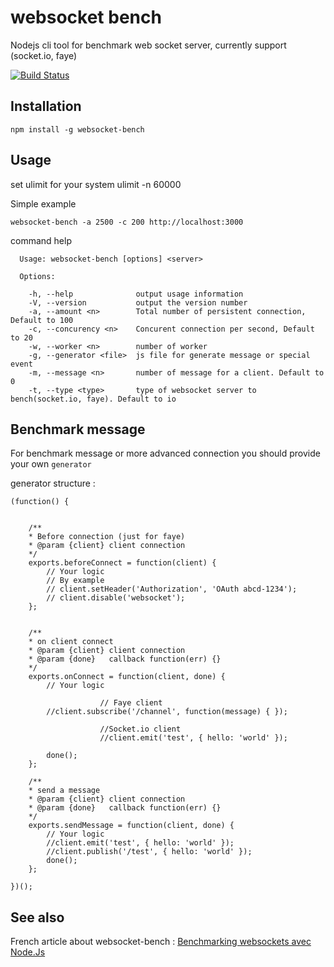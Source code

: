 # websocket bench

Nodejs cli tool for benchmark web socket server, currently support (socket.io, faye)

[![Build Status](https://travis-ci.org/M6Web/websocket-bench.png?branch=master)](https://travis-ci.org/M6Web/websocket-bench)


## Installation

	npm install -g websocket-bench

## Usage

set ulimit for your system ulimit -n 60000

Simple example

`websocket-bench -a 2500 -c 200 http://localhost:3000`


command help

	  Usage: websocket-bench [options] <server>

	  Options:

	    -h, --help              output usage information
	    -V, --version           output the version number
	    -a, --amount <n>        Total number of persistent connection, Default to 100
	    -c, --concurency <n>    Concurent connection per second, Default to 20
	    -w, --worker <n>        number of worker
	    -g, --generator <file>  js file for generate message or special event
	    -m, --message <n>       number of message for a client. Default to 0
	    -t, --type <type>       type of websocket server to bench(socket.io, faye). Default to io


## Benchmark message

For benchmark message or more advanced connection you should provide your own `generator`

generator structure :

	(function() {


		/**
		* Before connection (just for faye)
		* @param {client} client connection
		*/
		exports.beforeConnect = function(client) {
			// Your logic
			// By example
			// client.setHeader('Authorization', 'OAuth abcd-1234');
			// client.disable('websocket');
		};


		/**
		* on client connect
		* @param {client} client connection
		* @param {done}   callback function(err) {}
		*/
		exports.onConnect = function(client, done) {
			// Your logic
			
                        // Faye client
			//client.subscribe('/channel', function(message) { });
			
                        //Socket.io client
                        //client.emit('test', { hello: 'world' });

			done();
		};

		/**
		* send a message
		* @param {client} client connection
		* @param {done}   callback function(err) {}
		*/
		exports.sendMessage = function(client, done) {
			// Your logic
			//client.emit('test', { hello: 'world' });
			//client.publish('/test', { hello: 'world' });
			done();
		};

	})();


## See also 

French article about websocket-bench : [Benchmarking websockets avec Node.Js](http://tech.m6web.fr/benchmarking-websockets-avec-nodejs)

